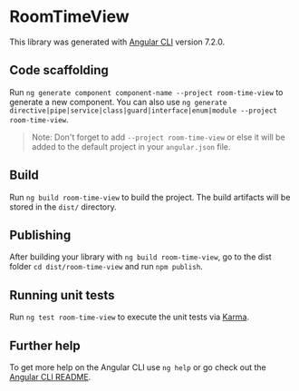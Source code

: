 # RoomTimeView

This library was generated with [Angular CLI](https://github.com/angular/angular-cli) version 7.2.0.

## Code scaffolding

Run `ng generate component component-name --project room-time-view` to generate a new component. You can also use `ng generate directive|pipe|service|class|guard|interface|enum|module --project room-time-view`.
> Note: Don't forget to add `--project room-time-view` or else it will be added to the default project in your `angular.json` file. 

## Build

Run `ng build room-time-view` to build the project. The build artifacts will be stored in the `dist/` directory.

## Publishing

After building your library with `ng build room-time-view`, go to the dist folder `cd dist/room-time-view` and run `npm publish`.

## Running unit tests

Run `ng test room-time-view` to execute the unit tests via [Karma](https://karma-runner.github.io).

## Further help

To get more help on the Angular CLI use `ng help` or go check out the [Angular CLI README](https://github.com/angular/angular-cli/blob/master/README.md).
